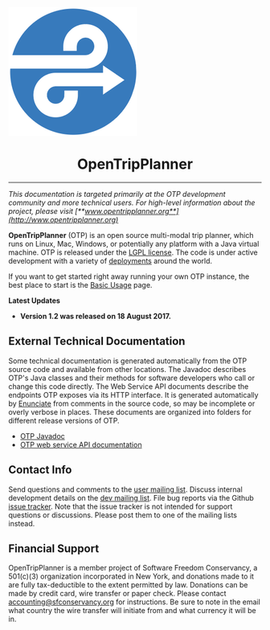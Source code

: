 <img src="otplogo.png" align="middle">
<h1 align="center">OpenTripPlanner</h1>
<hr>

_This documentation is targeted primarily at the OTP development community and more technical users. For high-level information about the project, please visit [**www.opentripplanner.org**](http://www.opentripplanner.org)_

**OpenTripPlanner** (OTP) is an open source multi-modal trip planner, which runs on Linux, Mac, Windows, or potentially any platform with a Java virtual machine. OTP is released under the [LGPL license](https://opensource.org/licenses/LGPL-3.0). The code is under active development with a variety of [deployments](Deployments) around the world.

If you want to get started right away running your own OTP instance, the best place to start is the [Basic Usage](Basic-Usage) page.

**Latest Updates**

 * **Version 1.2 was released on 18 August 2017.**

## External Technical Documentation

Some technical documentation is generated automatically from the OTP source code and available from other locations.
The Javadoc describes OTP's Java classes and their methods for software developers who call or change this code directly.
The Web Service API documents describe the endpoints OTP exposes via its HTTP interface.
It is generated automatically by [Enunciate](http://enunciate.codehaus.org/) from comments in the source code,
so may be incomplete or overly verbose in places.
These documents are organized into folders for different release versions of OTP.

 * [OTP Javadoc](http://dev.opentripplanner.org/javadoc/)
 * [OTP web service API documentation](http://dev.opentripplanner.org/apidoc/)

## Contact Info

Send questions and comments to the [user mailing list](http://groups.google.com/group/opentripplanner-users).
Discuss internal development details on the [dev mailing list](http://groups.google.com/group/opentripplanner-dev).
File bug reports via the Github [issue tracker](https://github.com/openplans/OpenTripPlanner/issues). Note that the issue tracker is not intended for support questions or discussions. Please post them to one of the mailing lists instead.

## Financial Support

OpenTripPlanner is a member project of Software Freedom Conservancy, a 501(c)(3) organization incorporated in New York, and donations made to it are fully tax-deductible to the extent permitted by law. Donations can be made by credit card, wire transfer or paper check. Please contact <accounting@sfconservancy.org> for instructions. Be sure to note in the email what country the wire transfer will initiate from and what currency it will be in.
